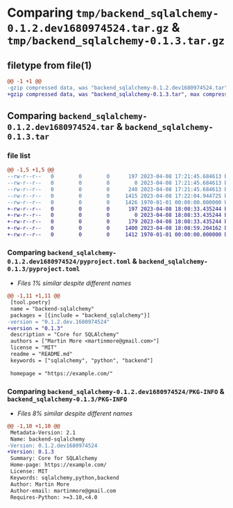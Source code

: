 # Comparing `tmp/backend_sqlalchemy-0.1.2.dev1680974524.tar.gz` & `tmp/backend_sqlalchemy-0.1.3.tar.gz`

## filetype from file(1)

```diff
@@ -1 +1 @@
-gzip compressed data, was "backend_sqlalchemy-0.1.2.dev1680974524.tar", max compression
+gzip compressed data, was "backend_sqlalchemy-0.1.3.tar", max compression
```

## Comparing `backend_sqlalchemy-0.1.2.dev1680974524.tar` & `backend_sqlalchemy-0.1.3.tar`

### file list

```diff
@@ -1,5 +1,5 @@
--rw-r--r--   0        0        0      197 2023-04-08 17:21:45.684613 backend_sqlalchemy-0.1.2.dev1680974524/README.md
--rw-r--r--   0        0        0        0 2023-04-08 17:21:45.684613 backend_sqlalchemy-0.1.2.dev1680974524/backend_sqlalchemy/__init__.py
--rw-r--r--   0        0        0      240 2023-04-08 17:21:45.684613 backend_sqlalchemy-0.1.2.dev1680974524/backend_sqlalchemy/main.py
--rw-r--r--   0        0        0     1415 2023-04-08 17:22:04.944725 backend_sqlalchemy-0.1.2.dev1680974524/pyproject.toml
--rw-r--r--   0        0        0     1426 1970-01-01 00:00:00.000000 backend_sqlalchemy-0.1.2.dev1680974524/PKG-INFO
+-rw-r--r--   0        0        0      197 2023-04-08 18:08:33.435244 backend_sqlalchemy-0.1.3/README.md
+-rw-r--r--   0        0        0        0 2023-04-08 18:08:33.435244 backend_sqlalchemy-0.1.3/backend_sqlalchemy/__init__.py
+-rw-r--r--   0        0        0      179 2023-04-08 18:08:33.435244 backend_sqlalchemy-0.1.3/backend_sqlalchemy/main.py
+-rw-r--r--   0        0        0     1400 2023-04-08 18:08:59.204162 backend_sqlalchemy-0.1.3/pyproject.toml
+-rw-r--r--   0        0        0     1412 1970-01-01 00:00:00.000000 backend_sqlalchemy-0.1.3/PKG-INFO
```

### Comparing `backend_sqlalchemy-0.1.2.dev1680974524/pyproject.toml` & `backend_sqlalchemy-0.1.3/pyproject.toml`

 * *Files 1% similar despite different names*

```diff
@@ -1,11 +1,11 @@
 [tool.poetry]
 name = "backend-sqlalchemy"
 packages = [{include = "backend_sqlalchemy"}]
-version = "0.1.2.dev.1680974524"
+version = "0.1.3"
 description = "Core for SQLAlchemy"
 authors = ["Martin More <martinmore@gmail.com>"]
 license = "MIT"
 readme = "README.md"
 keywords = ["sqlalchemy", "python", "backend"]
 
 homepage = "https://example.com/"
```

### Comparing `backend_sqlalchemy-0.1.2.dev1680974524/PKG-INFO` & `backend_sqlalchemy-0.1.3/PKG-INFO`

 * *Files 8% similar despite different names*

```diff
@@ -1,10 +1,10 @@
 Metadata-Version: 2.1
 Name: backend-sqlalchemy
-Version: 0.1.2.dev1680974524
+Version: 0.1.3
 Summary: Core for SQLAlchemy
 Home-page: https://example.com/
 License: MIT
 Keywords: sqlalchemy,python,backend
 Author: Martin More
 Author-email: martinmore@gmail.com
 Requires-Python: >=3.10,<4.0
```


